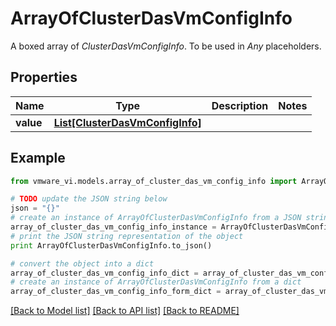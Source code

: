 # ArrayOfClusterDasVmConfigInfo

A boxed array of *ClusterDasVmConfigInfo*. To be used in *Any* placeholders. 

## Properties
Name | Type | Description | Notes
------------ | ------------- | ------------- | -------------
**value** | [**List[ClusterDasVmConfigInfo]**](ClusterDasVmConfigInfo.md) |  | 

## Example

```python
from vmware_vi.models.array_of_cluster_das_vm_config_info import ArrayOfClusterDasVmConfigInfo

# TODO update the JSON string below
json = "{}"
# create an instance of ArrayOfClusterDasVmConfigInfo from a JSON string
array_of_cluster_das_vm_config_info_instance = ArrayOfClusterDasVmConfigInfo.from_json(json)
# print the JSON string representation of the object
print ArrayOfClusterDasVmConfigInfo.to_json()

# convert the object into a dict
array_of_cluster_das_vm_config_info_dict = array_of_cluster_das_vm_config_info_instance.to_dict()
# create an instance of ArrayOfClusterDasVmConfigInfo from a dict
array_of_cluster_das_vm_config_info_form_dict = array_of_cluster_das_vm_config_info.from_dict(array_of_cluster_das_vm_config_info_dict)
```
[[Back to Model list]](../README.md#documentation-for-models) [[Back to API list]](../README.md#documentation-for-api-endpoints) [[Back to README]](../README.md)



